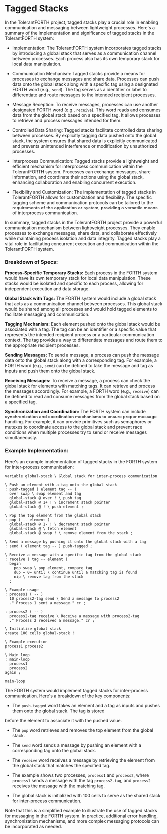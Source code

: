 # Tagged Stacks

In the TolerantFORTH project, tagged stacks play a crucial role in enabling communication and messaging between lightweight processes. Here's a summary of the implementation and significance of tagged stacks in the TolerantFORTH system:

- Implementation: The TolerantFORTH system incorporates tagged stacks by introducing a global stack that serves as a communication channel between processes. Each process also has its own temporary stack for local data manipulation.

- Communication Mechanism: Tagged stacks provide a means for processes to exchange messages and share data. Processes can push data onto the global stack along with a specific tag using a designated FORTH word (e.g., `send`). The tag serves as a identifier or label to differentiate and route messages to the intended recipient processes.

- Message Reception: To receive messages, processes can use another designated FORTH word (e.g., `receive`). This word reads and consumes data from the global stack based on a specified tag. It allows processes to retrieve and process messages intended for them.

- Controlled Data Sharing: Tagged stacks facilitate controlled data sharing between processes. By explicitly tagging data pushed onto the global stack, the system ensures that shared data is explicitly communicated and prevents unintended interference or modification by unauthorized processes.

- Interprocess Communication: Tagged stacks provide a lightweight and efficient mechanism for interprocess communication within the TolerantFORTH system. Processes can exchange messages, share information, and coordinate their actions using the global stack, enhancing collaboration and enabling concurrent execution.

- Flexibility and Customization: The implementation of tagged stacks in TolerantFORTH allows for customization and flexibility. The specific tagging scheme and communication protocols can be tailored to the requirements of the application or system, providing a versatile means of interprocess communication.

In summary, tagged stacks in the TolerantFORTH project provide a powerful communication mechanism between lightweight processes. They enable processes to exchange messages, share data, and collaborate effectively while maintaining process isolation and data integrity. Tagged stacks play a vital role in facilitating concurrent execution and communication within the TolerantFORTH system.

### Breakdown of Specs:

**Process-Specific Temporary Stacks:** Each process in the FORTH system would have its own temporary stack for local data manipulation. These stacks would be isolated and specific to each process, allowing for independent execution and data storage.

**Global Stack with Tags:** The FORTH system would include a global stack that acts as a communication channel between processes. This global stack would be shared among all processes and would hold tagged elements to facilitate messaging and communication.

**Tagging Mechanism:** Each element pushed onto the global stack would be associated with a tag. The tag can be an identifier or a specific value that represents the intended recipient process or a particular communication context. The tag provides a way to differentiate messages and route them to the appropriate recipient processes.

**Sending Messages:** To send a message, a process can push the message data onto the global stack along with a corresponding tag. For example, a FORTH word (e.g., `send`) can be defined to take the message and tag as inputs and push them onto the global stack.

**Receiving Messages:** To receive a message, a process can check the global stack for elements with matching tags. It can retrieve and process the messages accordingly. For example, a FORTH word (e.g., `receive`) can be defined to read and consume messages from the global stack based on a specified tag.

**Synchronization and Coordination:** The FORTH system can include synchronization and coordination mechanisms to ensure proper message handling. For example, it can provide primitives such as semaphores or mutexes to coordinate access to the global stack and prevent race conditions when multiple processes try to send or receive messages simultaneously.

### Example Implementation:

Here's an example implementation of tagged stacks in the FORTH system for inter-process communication:

```forth
variable global-stack \ Global stack for inter-process communication

\ Push an element with a tag onto the global stack
: push-tagged ( element tag -- )
  over swap \ swap element and tag
  global-stack @ over ! \ push tag
  global-stack @ 1+ ! \ increment stack pointer
  global-stack @ ! \ push element ;

\ Pop the top element from the global stack
: pop ( -- element )
  global-stack @ 1- ! \ decrement stack pointer
  global-stack @ \ fetch element
  global-stack @ swap ! \ remove element from the stack ;

\ Send a message by pushing it onto the global stack with a tag
: send ( element tag -- ) push-tagged ;

\ Receive a message with a specific tag from the global stack
: receive ( tag -- element )
  begin
    pop swap \ pop element, compare tag
    dup = 0= until \ continue until a matching tag is found
    nip \ remove tag from the stack
  ;

\ Example usage
: process1 ( -- )
  10 process2-tag send \ Send a message to process2
  ." Process 1 sent a message." cr ;

: process2 ( -- )
  process2-tag receive \ Receive a message with process2-tag
  ." Process 2 received a message." cr ;

\ Initialize global stack
create 100 cells global-stack !

\ Example execution
process1 process2

\ Main loop
: main-loop
  process1
  process2
again ;

main-loop
```

The FORTH system would implement tagged stacks for inter-process communication. Here's a breakdown of the key components:

- The `push-tagged` word takes an element and a tag as inputs and pushes them onto the global stack. The tag is stored

 before the element to associate it with the pushed value.

- The `pop` word retrieves and removes the top element from the global stack.

- The `send` word sends a message by pushing an element with a corresponding tag onto the global stack.

- The `receive` word receives a message by retrieving the element from the global stack that matches the specified tag.

- The example shows two processes, `process1` and `process2`, where `process1` sends a message with the tag `process2-tag`, and `process2` receives the message with the matching tag.

- The global stack is initialized with 100 cells to serve as the shared stack for inter-process communication.

Note that this is a simplified example to illustrate the use of tagged stacks for messaging in the FORTH system. In practice, additional error handling, synchronization mechanisms, and more complex messaging protocols can be incorporated as needed.

